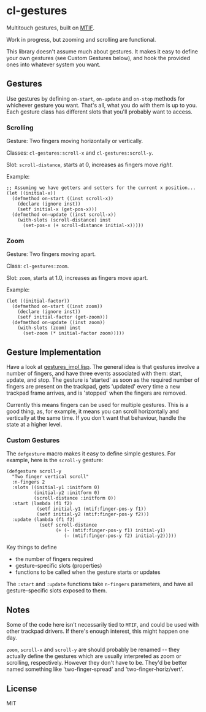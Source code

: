 # cl-gestures

Multitouch gestures, built on [MTIF](http://github.com/rmhsilva/mtif).

Work in progress, but zooming and scrolling are functional.

This library doesn't assume much about gestures. It makes it easy to define your
own gestures (see Custom Gestures below), and hook the provided ones into
whatever system you want.


## Gestures

Use gestures by defining `on-start`, `on-update` and `on-stop` methods for
whichever gesture you want. That's all, what you do with them is up to you. Each
gesture class has different slots that you'll probably want to access.


### Scrolling

Gesture: Two fingers moving horizontally or vertically.

Classes: `cl-gestures:scroll-x` and `cl-gestures:scroll-y`.

Slot: `scroll-distance`, starts at 0, increases as fingers move *right*.

Example:

```common-lisp
;; Assuming we have getters and setters for the current x position...
(let ((initial-x))
  (defmethod on-start ((inst scroll-x))
    (declare (ignore inst))
    (setf initial-x (get-pos-x)))
  (defmethod on-update ((inst scroll-x))
    (with-slots (scroll-distance) inst
      (set-pos-x (+ scroll-distance initial-x)))))
```

### Zoom

Gesture: Two fingers moving apart.

Class: `cl-gestures:zoom`.

Slot: `zoom`, starts at 1.0, increases as fingers move apart.

Example:

```common-lisp
(let ((initial-factor))
  (defmethod on-start ((inst zoom))
    (declare (ignore inst))
    (setf initial-factor (get-zoom)))
  (defmethod on-update ((inst zoom))
    (with-slots (zoom) inst
      (set-zoom (* initial-factor zoom)))))
```


## Gesture Implementation

Have a look at [gestures_impl.lisp][impl]. The general idea is that gestures
involve a number of fingers, and have three events associated with them: start,
update, and stop. The gesture is 'started' as soon as the required number of
fingers are present on the trackpad, gets 'updated' every time a new trackpad
frame arrives, and is 'stopped' when the fingers are removed.

Currently this means fingers can be used for multiple gestures. This is a good
thing, as, for example, it means you can scroll horizontally and vertically at
the same time. If you don't want that behaviour, handle the state at a higher
level.

[impl]: https://github.com/rmhsilva/cl-gestures/blob/master/gestures-imp.lisp


### Custom Gestures

The `defgesture` macro makes it easy to define simple gestures. For example,
here is the `scroll-y` gesture:

```common-lisp
(defgesture scroll-y
  "Two finger vertical scroll"
  :n-fingers 2
  :slots ((initial-y1 :initform 0)
          (initial-y2 :initform 0)
          (scroll-distance :initform 0))
  :start (lambda (f1 f2)
           (setf initial-y1 (mtif:finger-pos-y f1))
           (setf initial-y2 (mtif:finger-pos-y f2)))
  :update (lambda (f1 f2)
            (setf scroll-distance
                  (+ (- (mtif:finger-pos-y f1) initial-y1)
                     (- (mtif:finger-pos-y f2) initial-y2)))))
```

Key things to define
- the number of fingers required
- gesture-specific slots (properties)
- functions to be called when the gesture starts or updates

The `:start` and `:update` functions take `n-fingers` parameters, and have all
gesture-specific slots exposed to them.


## Notes

Some of the code here isn't necessarily tied to `MTIF`, and could be used with
other trackpad drivers. If there's enough interest, this might happen one day.

`zoom`, `scroll-x` and `scroll-y` are should probably be renamed -- they
actually define the gestures which are usually interpreted as zoom or scrolling,
respectively. However they don't have to be. They'd be better named something
like 'two-finger-spread' and 'two-finger-horiz/vert'.


## License

MIT
